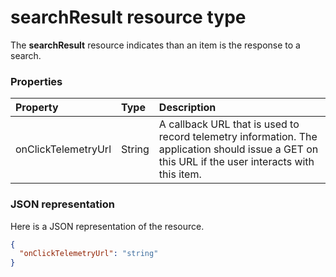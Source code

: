 # searchResult resource type

The **searchResult** resource indicates than an item is the response to a search.



### Properties
| Property         | Type     | Description                                                                                                                             |
|:----------------------|:---------|:----------------------------------------------------------------------------------------------------------------------------------------|
| onClickTelemetryUrl | String | A callback URL that is used to record telemetry information. The application should issue a GET on this URL if the user interacts with this item. |

### JSON representation

Here is a JSON representation of the resource.

<!-- {
  "blockType": "resource",
  "optionalProperties": [
  "onClickTelemtryUrl"
  ],
  "@odata.type": "microsoft.graph.searchResult"
}-->

```json
{
  "onClickTelemetryUrl": "string"
}

```

<!-- uuid: 8fcb5dbc-d5aa-4681-8e31-b001d5168d79
2015-10-25 14:57:30 UTC -->
<!-- {
  "type": "#page.annotation",
  "description": "searchResult resource",
  "keywords": "",
  "section": "documentation",
  "tocPath": ""
}-->
